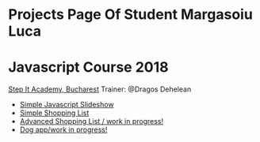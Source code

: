 
# Projects Page Of Student Margasoiu Luca

# Javascript Course 2018



[Step It Academy, Bucharest](https://itstep.ro)
Trainer: @Dragos Dehelean
* [Simple Javascript Slideshow](https://margasoiu-luca.github.io/Javascript/Slideshow_Application/)
* [Simple Shopping List](https://margasoiu-luca.github.io/Javascript/Simple_Shopping_List)
* [Advanced Shopping List / work in progress!](https://margasoiu-luca.github.io/Javascript/Dynamic_Shopping_List(Work-In-Progress)/main.html)
* [Dog app/work in progress!](https://margasoiu-luca.github.io/Javascript/dog_app)